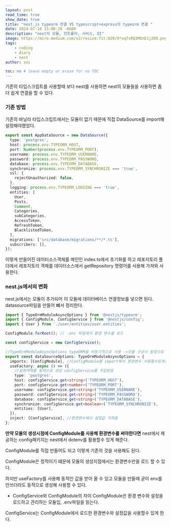 ```yaml
---
layout: post
read_time: true
show_date: true
title: "nest.js typeorm 연결 VS typescript+express의 typeorm 연결 "
date: 2024-07-10 15:00:20 -0600
description: "nest의 모듈, 컨트롤러, 서비스, DI"
image: https://miro.medium.com/v2/resize:fit:820/0*xqTsRQ3MOnE1j2D9.png
tags: 
    - coding
    - diary
    - nest
author: soi

toc: no # leave empty or erase for no TOC
---
```

기존의 타입스크립트를 사용할때 보다 nest를 사용하면 nest의 모듈들을 사용하면 좀 더 쉽게 연결을 할 수 있다.

### 기존 방법
기존의 바닐라 타입스크립트에서는 모듈이 없기 때문에 직접 DataSource를 import해 설정해야했었다.

```typeScript
export const AppDataSource = new DataSource({
  type: 'postgres',
  host: process.env.TYPEORM_HOST,
  port: Number(process.env.TYPEORM_PORT),
  username: process.env.TYPEORM_USERNAME,
  password: process.env.TYPEORM_PASSWORD,
  database: process.env.TYPEORM_DATABASE,
  synchronize: process.env.TYPEORM_SYNCHRONIZE === 'true',
  ssl: {
    rejectUnauthorized: false,
  },
  logging: process.env.TYPEORM_LOGGING === 'true',
  entities: [
    User,
    Posts,
    Comment,
    Categories,
    subCategories,
    AccessToken,
    RefreshToken,
    BlacklistedToken,
  ],
  migrations: ['src/database/migrations/**/*.ts'],
  subscribers: [],
});
```
이렇게 만들어진 데이터소스객체를 메인인 index.ts에서 초기화를 하고 레포지토리 폴더에서 레포지토리 객체를 데이터소스에서 getRepository 명령어를 사용해 가져와 사용한다.

### nest.js에서의 변화
nest.js에서는 모듈이 추가되어 이 모듈에 데이터베이스 연결정보를 넣으면 된다. 
datasource파일을 만들어 뺴서 정리한다.

```typeScript
import { TypeOrmModuleAsyncOptions } from '@nestjs/typeorm';
import { ConfigModule, ConfigService } from '@nestjs/config';
import { User } from './user/entities/user.entities';

ConfigModule.forRoot(); // .env 파일에서 환경 변수를 로드

const configService = new ConfigService();

//TypeOrmModuleAsyncOptions typeORM을 비동기적으로 사용 ->모듈 구성시 동젃으로 설정값 생성해 모듈에 주입
export const dataSourceOptions: TypeOrmModuleAsyncOptions = {
  imports: [ConfigModule], //ConfigModule를 import해서 환경변수 사용할수있게됨(로드)
  useFactory: async () => ({
    //설정객체를 동적으로 생성 configService를 주입받음
    type: 'postgres',
    host: configService.get<string>('TYPEORM_HOST'),
    port: configService.get<number>('TYPEORM_PORT'),
    username: configService.get<string>('TYPEORM_USERNAME'),
    password: configService.get<string>('TYPEORM_PASSWORD'),
    database: configService.get<string>('TYPEORM_DATABASE'),
    synchronize: configService.get<boolean>('TYPEORM_SYNCHRONIZE'),
    entities: [User],
  }),
  inject: [ConfigService], //환경변수에서 설정값 가져옴
};
```

**만약 모듈의 생성시점에 ConfigModule를 사용해 환경변수를 써야한다면**
nest에서 제공하는 config패키지는 nest에서 dotenv를 활용할수 있게 해준다.

ConfigModule를 직접 만들어도 되고 이렇게 기존의 것을 사용해도 된다.

ConfigModule은 정적이기 떄문에 모듈의 생성지점에서는 환경변수만을 로드 할 수 있다.

하지만 useFactory를 사용해 동적인 값을 받아 올 수 있고 모듈을 만들때 굳이 env를 안쓰더라도 동적으로 생성해 사용할 수 있다.

- ConfigService와 ConfigModule의 차이
ConfigModule은 환경 변수와 설정을 로드하고 관리하는 모듈입, .env파일을 읽는다.

ConfigService는 ConfigModule에서 로드한 환경변수와 설정값을 사용할수 있게 한다.